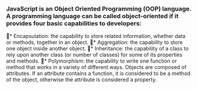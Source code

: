 
### JavaScript is an Object Oriented Programming (OOP) language. A programming language can be called object-oriented if it provides four basic capabilities to developers:
􏰀* Encapsulation: the capability to store related information, whether data or methods, together in an object.
􏰀* Aggregation: the capability to store one object inside another object.
􏰀* Inheritance: the capability of a class to rely upon another class (or
number of classes) for some of its properties and methods.
􏰀* Polymorphism: the capability to write one function or method that works in a variety of different ways.
Objects are composed of attributes. If an attribute contains a function, it is considered to be a method of the object, otherwise the attribute is considered a property.

